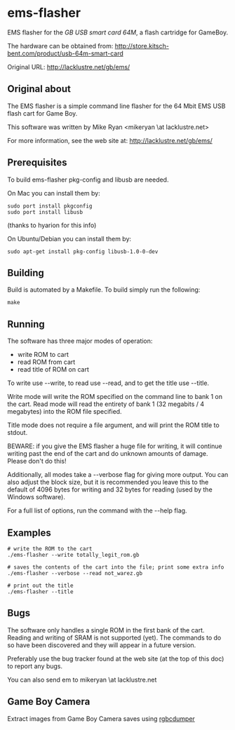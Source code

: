 ems-flasher
===========

EMS flasher for the _GB USB smart card 64M_, a flash cartridge for GameBoy.

The hardware can be obtained from: http://store.kitsch-bent.com/product/usb-64m-smart-card

Original URL: http://lacklustre.net/gb/ems/


Original about
--------------

The EMS flasher is a simple command line flasher for the 64 Mbit EMS USB
flash cart for Game Boy.

This software was written by Mike Ryan <mikeryan \at lacklustre.net>

For more information, see the web site at:
http://lacklustre.net/gb/ems/


Prerequisites
-------------

To build ems-flasher pkg-config and libusb are needed.

On Mac you can install them by:

```
sudo port install pkgconfig
sudo port install libusb
```

(thanks to hyarion for this info)

On Ubuntu/Debian you can install them by:
```
sudo apt-get install pkg-config libusb-1.0-0-dev
```


Building
--------

Build is automated by a Makefile. To build simply run the following:

```
make
```


Running
-------

The software has three major modes of operation:
  * write ROM to cart
  * read ROM from cart
  * read title of ROM on cart

To write use --write, to read use --read, and to get the title use
--title.

Write mode will write the ROM specified on the command line to bank 1 on
the cart. Read mode will read the entirety of bank 1 (32 megabits / 4
megabytes) into the ROM file specified.

Title mode does not require a file argument, and will print the ROM
title to stdout.

BEWARE: if you give the EMS flasher a huge file for writing, it will
continue writing past the end of the cart and do unknown amounts of
damage. Please don't do this!

Additionally, all modes take a --verbose flag for giving more output.
You can also adjust the block size, but it is recommended you leave this
to the default of 4096 bytes for writing and 32 bytes for reading (used
by the Windows software).

For a full list of options, run the command with the --help flag.

Examples
--------

```
# write the ROM to the cart
./ems-flasher --write totally_legit_rom.gb

# saves the contents of the cart into the file; print some extra info
./ems-flasher --verbose --read not_warez.gb

# print out the title
./ems-flasher --title
```

Bugs
----

The software only handles a single ROM in the first bank of the cart.
Reading and writing of SRAM is not supported (yet). The commands to do
so have been discovered and they will appear in a future version.

Preferably use the bug tracker found at the web site (at the top of this
doc) to report any bugs.

You can also send em to mikeryan \at lacklustre.net


Game Boy Camera
---------------

Extract images from Game Boy Camera saves using
[rgbcdumper](https://github.com/Rombusevil/rgbcdumper)

